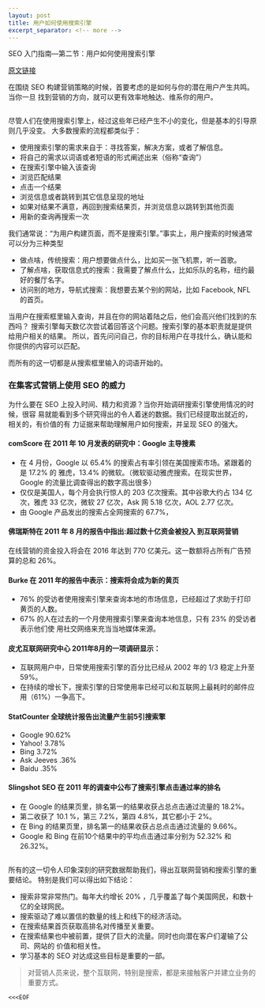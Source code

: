 ```yaml
---
layout: post
title: 用户如何使用搜索引擎
excerpt_separator: <!-- more -->
---
```


SEO 入门指南—第二节：用户如何使用搜索引擎

[原文链接](https://moz.com/beginners-guide-to-seo/how-people-interact-with-search-engines)

<!-- more -->

在围绕 SEO 构建营销策略的时候，首要考虑的是如何与你的潜在用户产生共鸣。当你一旦
找到营销的方向，就可以更有效率地触达、维系你的用户。

<p class="text-center">
  <img src="//dc8hdnsmzapvm.cloudfront.net/assets/images/beginners/robot-evolution.png" alt="">
</p>

尽管人们在使用搜索引擎上，经过这些年已经产生不小的变化，但是基本的引导原则几乎没变。
大多数搜索的流程都类似于：

* 使用搜索引擎的需求来自于：寻找答案，解决方案，或者了解信息。
* 将自己的需求以词语或者短语的形式阐述出来（俗称“查询”）
* 在搜索引擎中输入该查询
* 浏览匹配结果
* 点击一个结果
* 浏览信息或者跳转到其它信息呈现的地址
* 如果对结果不满意，再回到搜索结果页，并浏览信息以跳转到其他页面
* 用新的查询再搜索一次

我们通常说：“为用户构建页面，而不是搜索引擎。”事实上，用户搜索的时候通常可以分为三种类型

* 做点啥，传统搜索：用户想要做点什么，比如买一张飞机票，听一首歌。
* 了解点啥，获取信息式的搜索：我需要了解点什么，比如乐队的名称，纽约最好的餐厅名字。
* 访问别的地方，导航式搜索：我想要去某个别的网站，比如 Facebook, NFL 的首页。

当用户在搜索框里输入查询，并且在你的网站着陆之后，他们会高兴他们找到的东西吗？
搜索引擎每天数亿次尝试着回答这个问题。搜索引擎的基本职责就是提供给用户相关的结果。
所以，首先问问自己，你的目标用户在寻找什么，确认能和你提供的内容可以匹配。

而所有的这一切都是从搜索框里输入的词语开始的。

### 在集客式营销上使用 SEO 的威力

为什么要在 SEO 上投入时间、精力和资源？当你开始调研搜索引擎使用情况的时候，很容
易就能看到多个研究得出的令人着迷的数据。我们已经提取出就近的，相关的，有价值的有
力证据来帮助理解用户如何搜索，并呈现 SEO 的强大。

#### comScore 在 2011 年 10 月发表的研究中：Google  主导搜素

* 在 4 月份，Google 以 65.4% 的搜索占有率引领在美国搜索市场。紧跟着的是 17.2% 的
  雅虎，13.4% 的微软。（微软驱动雅虎搜索。在现实世界，Google 的流量比调查得出的数字高出很多）
* 仅仅是美国人，每个月会执行惊人的 203 亿次搜索。其中谷歌大约占 134 亿次，雅虎 
  33 亿次，微软 27 亿次，Ask 网 5.18 亿次，AOL 2.77 亿次。
* 由 Google 产品发出的搜索占全网搜索的 67.7%，

#### 佛瑞斯特在 2011 年 8 月的报告中指出:超过数十亿资金被投入  到互联网营销

在线营销的资金投入将会在 2016 年达到 770 亿美元。这一数额将占所有广告预算的总和 26%。 

#### Burke 在 2011 年的报告中表示：搜索将会成为新的黄页

* 76% 的受访者使用搜索引擎来查询本地的市场信息，已经超过了求助于打印黄页的人数。
* 67% 的人在过去的一个月使用搜索引擎来查询本地信息，只有 23% 的受访者表示他们使
  用社交网络来充当当地媒体来源。

#### 皮尤互联网研究中心 2011年8月的一项调研显示：

* 互联网用户中，日常使用搜索引擎的百分比已经从 2002 年的 1/3 稳定上升至 59%。
* 在持续的增长下，搜索引擎的日常使用率已经可以和互联网上最耗时的邮件应用（61%）一争高下。

#### StatCounter 全球统计报告出流量产生前5引搜索擎

- Google 90.62%
- Yahoo! 3.78%
- Bing 3.72%
- Ask Jeeves .36%
- Baidu .35%

#### Slingshot SEO 在 2011 年的调查中公布了搜索引擎点击通过率的排名

* 在 Google 的结果页里，排名第一的结果收获占总点击通过流量的 18.2%。 
* 第二收获了 10.1 %，第三 7.2%，第四 4.8%，其它都小于 2%。
* 在 Bing 的结果页里，排名第一的结果收获占总点击通过流量的 9.66%。 
* Google 和 Bing 在前10个结果中的平均点击通过率分别为 52.32% 和 26.32%。

<p class="text-center">
  <img src="//dc8hdnsmzapvm.cloudfront.net/assets/images/beginners/some-spicey-data-chapter-2.png" alt="">
</p>

所有的这一切令人印象深刻的研究数据帮助我们，得出互联网营销和搜索引擎的重要结论。
特别是我们可以得出如下结论：

* 搜索非常非常热门。每年大约增长 20% ，几乎覆盖了每个美国网民，和数十亿的全球网民。
* 搜索驱动了难以置信的数量的线上和线下的经济活动。
* 在搜索结果首页获取高排名对传播至关重要。
* 在搜索结果也中被前置，提供了巨大的流量。同时也向潜在客户们灌输了公司、网站的
  价值和相关性。
* 学习基本的 SEO 对达成这些目标是重要的一部。

> 对营销人员来说，整个互联网，特别是搜索，都是来接触客户并建立业务的重要方式。

`<<<EOF`